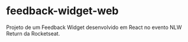 # feedback-widget-web
Projeto de um Feedback Widget desenvolvido em React no evento NLW Return da Rocketseat.
